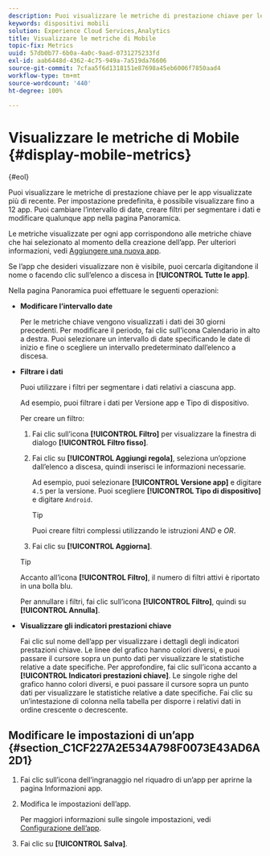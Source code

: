```yaml
---
description: Puoi visualizzare le metriche di prestazione chiave per le app visualizzate più di recente. Per impostazione predefinita, è possibile visualizzare fino a 12 app. Puoi cambiare l’intervallo di date, creare filtri per segmentare i dati e modificare qualunque app nella pagina Panoramica.
keywords: dispositivi mobili
solution: Experience Cloud Services,Analytics
title: Visualizzare le metriche di Mobile
topic-fix: Metrics
uuid: 57db0b77-6b0a-4a0c-9aad-0731275233fd
exl-id: aab6448d-4362-4c75-949a-7a519da76606
source-git-commit: 7cfaa5f6d1318151e87698a45eb6006f7850aad4
workflow-type: tm+mt
source-wordcount: '440'
ht-degree: 100%

---
```


# Visualizzare le metriche di Mobile {#display-mobile-metrics}

{#eol}

Puoi visualizzare le metriche di prestazione chiave per le app visualizzate più di recente. Per impostazione predefinita, è possibile visualizzare fino a 12 app. Puoi cambiare l’intervallo di date, creare filtri per segmentare i dati e modificare qualunque app nella pagina Panoramica.

Le metriche visualizzate per ogni app corrispondono alle metriche chiave che hai selezionato al momento della creazione dell’app. Per ulteriori informazioni, vedi   [Aggiungere una nuova app](/help/using/manage-apps/t-new-app.md).

Se l’app che desideri visualizzare non è visibile, puoi cercarla digitandone il nome o facendo clic sull’elenco a discesa in **[!UICONTROL Tutte le app]**.

Nella pagina Panoramica puoi effettuare le seguenti operazioni:

* **Modificare l’intervallo date**

   Per le metriche chiave vengono visualizzati i dati dei 30 giorni precedenti. Per modificare il periodo, fai clic sull’icona Calendario in alto a destra. Puoi selezionare un intervallo di date specificando le date di inizio e fine o scegliere un intervallo predeterminato dall’elenco a discesa.

* **Filtrare i dati**

   Puoi utilizzare i filtri per segmentare i dati relativi a ciascuna app.

   Ad esempio, puoi filtrare i dati per Versione app e Tipo di dispositivo.

   Per creare un filtro:

   1. Fai clic sull’icona **[!UICONTROL Filtro]** per visualizzare la finestra di dialogo **[!UICONTROL Filtro fisso]**.
   1. Fai clic su **[!UICONTROL Aggiungi regola]**, seleziona un’opzione dall’elenco a discesa, quindi inserisci le informazioni necessarie.

      Ad esempio, puoi selezionare **[!UICONTROL Versione app]** e digitare `4.5` per la versione. Puoi scegliere **[!UICONTROL Tipo di dispositivo]** e digitare `Android`.

      >[!TIP]
      >
      >Puoi creare filtri complessi utilizzando le istruzioni *AND* e *OR*.

   1. Fai clic su **[!UICONTROL Aggiorna]**.
   >[!TIP]
   >
   >Accanto all’icona **[!UICONTROL Filtro]**, il numero di filtri attivi è riportato in una bolla blu.

   Per annullare i filtri, fai clic sull’icona **[!UICONTROL Filtro]**, quindi su **[!UICONTROL Annulla]**.

* **Visualizzare gli indicatori prestazioni chiave**

   Fai clic sul nome dell’app per visualizzare i dettagli degli indicatori prestazioni chiave. Le linee del grafico hanno colori diversi, e puoi passare il cursore sopra un punto dati per visualizzare le statistiche relative a date specifiche. Per approfondire, fai clic sull’icona accanto a **[!UICONTROL Indicatori prestazioni chiave]**. Le singole righe del grafico hanno colori diversi, e puoi passare il cursore sopra un punto dati per visualizzare le statistiche relative a date specifiche. Fai clic su un’intestazione di colonna nella tabella per disporre i relativi dati in ordine crescente o decrescente.

## Modificare le impostazioni di un’app {#section_C1CF227A2E534A798F0073E43AD6A2D1}

1. Fai clic sull’icona dell’ingranaggio nel riquadro di un’app per aprirne la pagina Informazioni app.
1. Modifica le impostazioni dell’app.

   Per maggiori informazioni sulle singole impostazioni, vedi    [Configurazione dell’app](/help/using/c-manage-app-settings/c-mob-confg-app/c-mob-confg-app.md).

1. Fai clic su **[!UICONTROL Salva]**.
